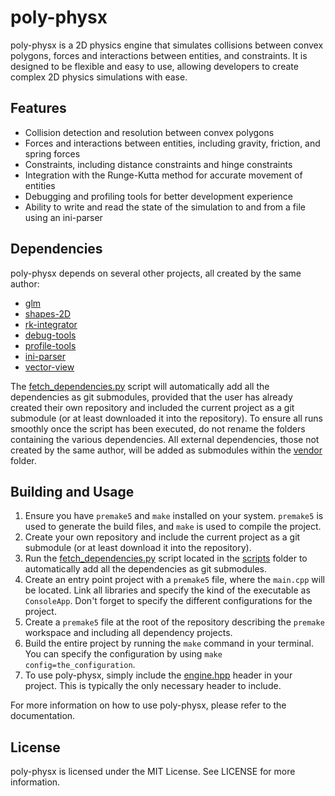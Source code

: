 # poly-physx

poly-physx is a 2D physics engine that simulates collisions between convex polygons, forces and interactions between entities, and constraints. It is designed to be flexible and easy to use, allowing developers to create complex 2D physics simulations with ease.

## Features

- Collision detection and resolution between convex polygons
- Forces and interactions between entities, including gravity, friction, and spring forces
- Constraints, including distance constraints and hinge constraints
- Integration with the Runge-Kutta method for accurate movement of entities
- Debugging and profiling tools for better development experience
- Ability to write and read the state of the simulation to and from a file using an ini-parser

## Dependencies

poly-physx depends on several other projects, all created by the same author:

- [glm](https://github.com/g-truc/glm)
- [shapes-2D](https://github.com/ismawno/shapes-2D)
- [rk-integrator](https://github.com/ismawno/rk-integrator)
- [debug-tools](https://github.com/ismawno/debug-tools)
- [profile-tools](https://github.com/ismawno/profile-tools)
- [ini-parser](https://github.com/ismawno/ini-parser)
- [vector-view](https://github.com/ismawno/vector-view)

The [fetch_dependencies.py](https://github.com/ismawno/poly-physx/scripts/fetch_dependencies.py) script will automatically add all the dependencies as git submodules, provided that the user has already created their own repository and included the current project as a git submodule (or at least downloaded it into the repository). To ensure all runs smoothly once the script has been executed, do not rename the folders containing the various dependencies. All external dependencies, those not created by the same author, will be added as submodules within the [vendor](https://github.com/ismawno/poly-physx/vendor) folder.

## Building and Usage

1. Ensure you have `premake5` and `make` installed on your system. `premake5` is used to generate the build files, and `make` is used to compile the project.
2. Create your own repository and include the current project as a git submodule (or at least download it into the repository).
3. Run the [fetch_dependencies.py](https://github.com/ismawno/poly-physx/scripts/fetch_dependencies.py) script located in the [scripts](https://github.com/ismawno/poly-physx/scripts) folder to automatically add all the dependencies as git submodules.
4. Create an entry point project with a `premake5` file, where the `main.cpp` will be located. Link all libraries and specify the kind of the executable as `ConsoleApp`. Don't forget to specify the different configurations for the project.
5. Create a `premake5` file at the root of the repository describing the `premake` workspace and including all dependency projects.
6. Build the entire project by running the `make` command in your terminal. You can specify the configuration by using `make config=the_configuration`.
7. To use poly-physx, simply include the [engine.hpp](https://github.com/ismawno/poly-physx/include/ppx/engine.hpp) header in your project. This is typically the only necessary header to include.

For more information on how to use poly-physx, please refer to the documentation.

## License

poly-physx is licensed under the MIT License. See LICENSE for more information.
